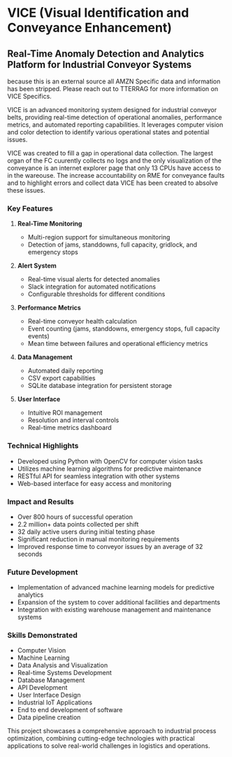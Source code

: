 # VICE (Visual Identification and Conveyance Enhancement)

## Real-Time Anomaly Detection and Analytics Platform for Industrial Conveyor Systems

because this is an external source all AMZN Specific data and information has been stripped. Please reach out to TTERRAG for more information on VICE Specifics.

VICE is an advanced monitoring system designed for industrial conveyor belts, providing real-time detection of operational anomalies, performance metrics, and automated reporting capabilities. It leverages computer vision and color detection to identify various operational states and potential issues.

VICE was created to fill a gap in operational data collection. The largest organ of the FC cuurently collects no logs and the only visualization of the conveyance is an internet explorer page that only 13 CPUs have access to in the wareouse. The increase accountability on RME for conveyance faults and to highlight errors and collect data VICE has been created to absolve these issues.

### Key Features

1. **Real-Time Monitoring**
   - Multi-region support for simultaneous monitoring
   - Detection of jams, standdowns, full capacity, gridlock, and emergency stops

2. **Alert System**
   - Real-time visual alerts for detected anomalies
   - Slack integration for automated notifications
   - Configurable thresholds for different conditions

3. **Performance Metrics**
   - Real-time conveyor health calculation
   - Event counting (jams, standdowns, emergency stops, full capacity events)
   - Mean time between failures and operational efficiency metrics

4. **Data Management**
   - Automated daily reporting
   - CSV export capabilities
   - SQLite database integration for persistent storage

5. **User Interface**
   - Intuitive ROI management
   - Resolution and interval controls
   - Real-time metrics dashboard

### Technical Highlights

- Developed using Python with OpenCV for computer vision tasks
- Utilizes machine learning algorithms for predictive maintenance
- RESTful API for seamless integration with other systems
- Web-based interface for easy access and monitoring

### Impact and Results

- Over 800 hours of successful operation
- 2.2 million+ data points collected per shift
- 32 daily active users during initial testing phase
- Significant reduction in manual monitoring requirements
- Improved response time to conveyor issues by an average of 32 seconds

### Future Development

- Implementation of advanced machine learning models for predictive analytics
- Expansion of the system to cover additional facilities and departments
- Integration with existing warehouse management and maintenance systems

### Skills Demonstrated

- Computer Vision
- Machine Learning
- Data Analysis and Visualization
- Real-time Systems Development
- Database Management
- API Development
- User Interface Design
- Industrial IoT Applications
- End to end development of software
- Data pipeline creation

This project showcases a comprehensive approach to industrial process optimization, combining cutting-edge technologies with practical applications to solve real-world challenges in logistics and operations.
